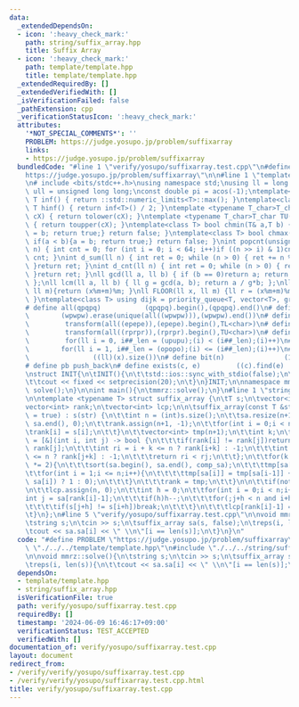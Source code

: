 ```yaml
---
data:
  _extendedDependsOn:
  - icon: ':heavy_check_mark:'
    path: string/suffix_array.hpp
    title: Suffix Array
  - icon: ':heavy_check_mark:'
    path: template/template.hpp
    title: template/template.hpp
  _extendedRequiredBy: []
  _extendedVerifiedWith: []
  _isVerificationFailed: false
  _pathExtension: cpp
  _verificationStatusIcon: ':heavy_check_mark:'
  attributes:
    '*NOT_SPECIAL_COMMENTS*': ''
    PROBLEM: https://judge.yosupo.jp/problem/suffixarray
    links:
    - https://judge.yosupo.jp/problem/suffixarray
  bundledCode: "#line 1 \"verify/yosupo/suffixarray.test.cpp\"\n#define PROBLEM \"\
    https://judge.yosupo.jp/problem/suffixarray\"\n\n#line 1 \"template/template.hpp\"\
    \n# include <bits/stdc++.h>\nusing namespace std;\nusing ll = long long;\nusing\
    \ ull = unsigned long long;\nconst double pi = acos(-1);\ntemplate<class T>constexpr\
    \ T inf() { return ::std::numeric_limits<T>::max(); }\ntemplate<class T>constexpr\
    \ T hinf() { return inf<T>() / 2; }\ntemplate <typename T_char>T_char TL(T_char\
    \ cX) { return tolower(cX); }\ntemplate <typename T_char>T_char TU(T_char cX)\
    \ { return toupper(cX); }\ntemplate<class T> bool chmin(T& a,T b) { if(a > b){a\
    \ = b; return true;} return false; }\ntemplate<class T> bool chmax(T& a,T b) {\
    \ if(a < b){a = b; return true;} return false; }\nint popcnt(unsigned long long\
    \ n) { int cnt = 0; for (int i = 0; i < 64; i++)if ((n >> i) & 1)cnt++; return\
    \ cnt; }\nint d_sum(ll n) { int ret = 0; while (n > 0) { ret += n % 10; n /= 10;\
    \ }return ret; }\nint d_cnt(ll n) { int ret = 0; while (n > 0) { ret++; n /= 10;\
    \ }return ret; }\nll gcd(ll a, ll b) { if (b == 0)return a; return gcd(b, a%b);\
    \ };\nll lcm(ll a, ll b) { ll g = gcd(a, b); return a / g*b; };\nll MOD(ll x,\
    \ ll m){return (x%m+m)%m; }\nll FLOOR(ll x, ll m) {ll r = (x%m+m)%m; return (x-r)/m;\
    \ }\ntemplate<class T> using dijk = priority_queue<T, vector<T>, greater<T>>;\n\
    # define all(qpqpq)           (qpqpq).begin(),(qpqpq).end()\n# define UNIQUE(wpwpw)\
    \        (wpwpw).erase(unique(all((wpwpw))),(wpwpw).end())\n# define LOWER(epepe)\
    \         transform(all((epepe)),(epepe).begin(),TL<char>)\n# define UPPER(rprpr)\
    \         transform(all((rprpr)),(rprpr).begin(),TU<char>)\n# define rep(i,upupu)\
    \         for(ll i = 0, i##_len = (upupu);(i) < (i##_len);(i)++)\n# define reps(i,opopo)\
    \        for(ll i = 1, i##_len = (opopo);(i) <= (i##_len);(i)++)\n# define len(x)\
    \                ((ll)(x).size())\n# define bit(n)               (1LL << (n))\n\
    # define pb push_back\n# define exists(c, e)         ((c).find(e) != (c).end())\n\
    \nstruct INIT{\n\tINIT(){\n\t\tstd::ios::sync_with_stdio(false);\n\t\tstd::cin.tie(0);\n\
    \t\tcout << fixed << setprecision(20);\n\t}\n}INIT;\n\nnamespace mmrz {\n\tvoid\
    \ solve();\n}\n\nint main(){\n\tmmrz::solve();\n}\n#line 1 \"string/suffix_array.hpp\"\
    \n\ntemplate <typename T> struct suffix_array {\n\tT s;\n\tvector<int> sa;\n\t\
    vector<int> rank;\n\tvector<int> lcp;\n\n\tsuffix_array(const T &str, bool gen_lcp\
    \ = true) : s(str) {\n\t\tint n = (int)s.size();\n\t\tsa.resize(n+1);\n\t\tiota(sa.begin(),\
    \ sa.end(), 0);\n\t\trank.assign(n+1, -1);\n\t\tfor(int i = 0;i < n;i++){\n\t\t\
    \trank[i] = s[i];\n\t\t}\n\t\tvector<int> tmp(n+1);\n\t\tint k;\n\t\tauto comp_sa\
    \ = [&](int i, int j) -> bool {\n\t\t\tif(rank[i] != rank[j])return rank[i] <\
    \ rank[j];\n\t\t\tint ri = i + k <= n ? rank[i+k] : -1;\n\t\t\tint rj = j + k\
    \ <= n ? rank[j+k] : -1;\n\t\t\treturn ri < rj;\n\t\t};\n\t\tfor(k = 1;k <= n;k\
    \ *= 2){\n\t\t\tsort(sa.begin(), sa.end(), comp_sa);\n\t\t\ttmp[sa[0]] = 0;\n\t\
    \t\tfor(int i = 1;i <= n;i++){\n\t\t\t\ttmp[sa[i]] = tmp[sa[i-1]] + (comp_sa(sa[i-1],\
    \ sa[i]) ? 1 : 0);\n\t\t\t}\n\t\t\trank = tmp;\n\t\t}\n\n\t\tif(not gen_lcp)return;\n\
    \n\t\tlcp.assign(n, 0);\n\t\tint h = 0;\n\t\tfor(int i = 0;i < n;i++){\n\t\t\t\
    int j = sa[rank[i]-1];\n\t\t\tif(h)h--;\n\t\t\tfor(;j+h < n and i+h < n;h++){\n\
    \t\t\t\tif(s[j+h] != s[i+h])break;\n\t\t\t}\n\t\t\tlcp[rank[i]-1] = h;\n\t\t}\n\
    \t}\n};\n#line 5 \"verify/yosupo/suffixarray.test.cpp\"\n\nvoid mmrz::solve(){\n\
    \tstring s;\n\tcin >> s;\n\tsuffix_array sa(s, false);\n\treps(i, len(s)){\n\t\
    \tcout << sa.sa[i] << \" \\n\"[i == len(s)];\n\t}\n}\n"
  code: "#define PROBLEM \"https://judge.yosupo.jp/problem/suffixarray\"\n\n#include\
    \ \"./../../template/template.hpp\"\n#include \"./../../string/suffix_array.hpp\"\
    \n\nvoid mmrz::solve(){\n\tstring s;\n\tcin >> s;\n\tsuffix_array sa(s, false);\n\
    \treps(i, len(s)){\n\t\tcout << sa.sa[i] << \" \\n\"[i == len(s)];\n\t}\n}\n"
  dependsOn:
  - template/template.hpp
  - string/suffix_array.hpp
  isVerificationFile: true
  path: verify/yosupo/suffixarray.test.cpp
  requiredBy: []
  timestamp: '2024-06-09 16:46:17+09:00'
  verificationStatus: TEST_ACCEPTED
  verifiedWith: []
documentation_of: verify/yosupo/suffixarray.test.cpp
layout: document
redirect_from:
- /verify/verify/yosupo/suffixarray.test.cpp
- /verify/verify/yosupo/suffixarray.test.cpp.html
title: verify/yosupo/suffixarray.test.cpp
---
```

